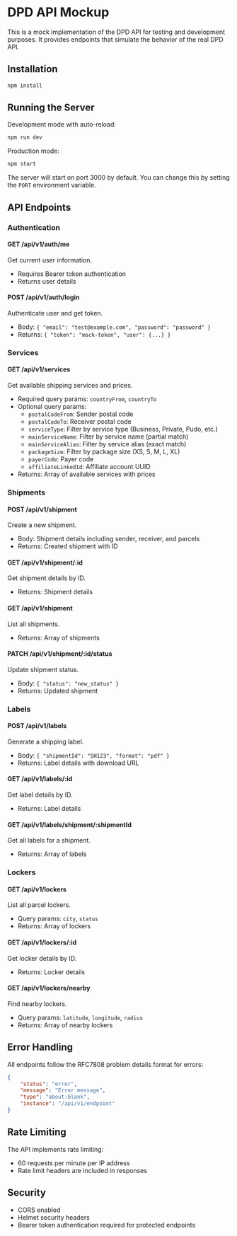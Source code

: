 # DPD API Mockup

This is a mock implementation of the DPD API for testing and development purposes. It provides endpoints that simulate the behavior of the real DPD API.

## Installation

```bash
npm install
```

## Running the Server

Development mode with auto-reload:
```bash
npm run dev
```

Production mode:
```bash
npm start
```

The server will start on port 3000 by default. You can change this by setting the `PORT` environment variable.

## API Endpoints

### Authentication

#### GET /api/v1/auth/me
Get current user information.
- Requires Bearer token authentication
- Returns user details

#### POST /api/v1/auth/login
Authenticate user and get token.
- Body: `{ "email": "test@example.com", "password": "password" }`
- Returns: `{ "token": "mock-token", "user": {...} }`

### Services

#### GET /api/v1/services
Get available shipping services and prices.
- Required query params: `countryFrom`, `countryTo`
- Optional query params:
  - `postalCodeFrom`: Sender postal code
  - `postalCodeTo`: Receiver postal code
  - `serviceType`: Filter by service type (Business, Private, Pudo, etc.)
  - `mainServiceName`: Filter by service name (partial match)
  - `mainServiceAlias`: Filter by service alias (exact match)
  - `packageSize`: Filter by package size (XS, S, M, L, XL)
  - `payerCode`: Payer code
  - `affiliateLinkedId`: Affiliate account UUID
- Returns: Array of available services with prices

### Shipments

#### POST /api/v1/shipment
Create a new shipment.
- Body: Shipment details including sender, receiver, and parcels
- Returns: Created shipment with ID

#### GET /api/v1/shipment/:id
Get shipment details by ID.
- Returns: Shipment details

#### GET /api/v1/shipment
List all shipments.
- Returns: Array of shipments

#### PATCH /api/v1/shipment/:id/status
Update shipment status.
- Body: `{ "status": "new_status" }`
- Returns: Updated shipment

### Labels

#### POST /api/v1/labels
Generate a shipping label.
- Body: `{ "shipmentId": "SH123", "format": "pdf" }`
- Returns: Label details with download URL

#### GET /api/v1/labels/:id
Get label details by ID.
- Returns: Label details

#### GET /api/v1/labels/shipment/:shipmentId
Get all labels for a shipment.
- Returns: Array of labels

### Lockers

#### GET /api/v1/lockers
List all parcel lockers.
- Query params: `city`, `status`
- Returns: Array of lockers

#### GET /api/v1/lockers/:id
Get locker details by ID.
- Returns: Locker details

#### GET /api/v1/lockers/nearby
Find nearby lockers.
- Query params: `latitude`, `longitude`, `radius`
- Returns: Array of nearby lockers

## Error Handling

All endpoints follow the RFC7808 problem details format for errors:

```json
{
    "status": "error",
    "message": "Error message",
    "type": "about:blank",
    "instance": "/api/v1/endpoint"
}
```

## Rate Limiting

The API implements rate limiting:
- 60 requests per minute per IP address
- Rate limit headers are included in responses

## Security

- CORS enabled
- Helmet security headers
- Bearer token authentication required for protected endpoints